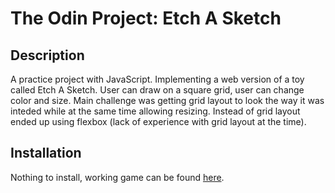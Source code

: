 # The Odin Project: Etch A Sketch
## Description
A practice project with JavaScript. Implementing a web version of a toy called Etch A Sketch. User can draw on a square grid, user can change color and size. Main challenge was getting grid layout to look the way it was inteded while at the same time allowing resizing. Instead of grid layout ended up using flexbox (lack of experience with grid layout at the time).
## Installation
Nothing to install, working game can be found [here](https://ykoziy.github.io/etch-a-sketch/ "here").
